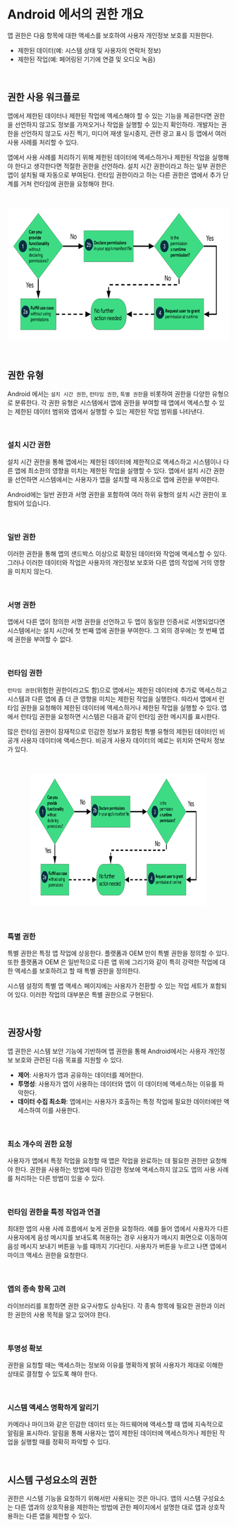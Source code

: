 # Android 에서의 권한 개요

앱 권한은 다음 항목에 대한 액세스를 보호하여 사용자 개인정보 보호를 지원한다.

- 제한된 데이터(예: 시스템 상태 및 사용자의 연락처 정보)
- 제한된 작업(예: 페어링된 기기에 연결 및 오디오 녹음)

<br/>

## 권한 사용 워크플로

앱에서 제한된 데이터나 제한된 작업에 액세스해야 할 수 있는 기능을 제공한다면 권한을 선언하지 않고도 정보를 가져오거나 작업을 실행할 수 있는지 확인하라. 개발자는 권한을 선언하지 않고도 사진 찍기, 미디어 재생 일시중지, 관련 광고 표시 등 앱에서 여러 사용 사례를 처리할 수 있다.

앱에서 사용 사례를 처리하기 위해 제한된 데이터에 액세스하거나 제한된 작업을 실행해야 한다고 생각한다면 적절한 권한을 선언하라. 설치 시간 권한이라고 하는 일부 권한은 앱이 설치될 때 자동으로 부여된다. 런타임 권한이라고 하는 다른 권한은 앱에서 추가 단계를 거쳐 런타임에 권한을 요청해야 한다.

<br>

<p align="center">

<img src="https://github.com/KCSGround/TIL/blob/master/assets/workflow-overview.PNG" width="700px" height="300px"/>

</p>

<br/>

## 권한 유형

Android 에서는 `설치 시간 권한`, `런타임 권한`, `특별 권한`을 비롯하여 권한을 다양한 유형으로 분류한다. 각 권한 유형은 시스템에서 앱에 권한을 부여할 때 앱에서 액세스할 수 있는 제한된 데이터 범위와 앱에서 실행할 수 있는 제한된 작업 범위를 나타낸다.

<br/>

### 설치 시간 권한

설치 시간 권한을 통해 앱에서는 제한된 데이터에 제한적으로 액세스하고 시스템이나 다른 앱에 최소한의 영향을 미치는 제한된 작업을 실행할 수 있다. 앱에서 설치 시간 권한을 선언하면 시스템에서는 사용자가 앱을 설치할 때 자동으로 앱에 권한을 부여한다.

Android에는 일반 권한과 서명 권한을 포함하여 여러 하위 유형의 설치 시간 권한이 포함되어 있습니다.

<br/>

### 일반 권한

이러한 권한을 통해 앱의 샌드박스 이상으로 확장된 데이터와 작업에 액세스할 수 있다. 그러나 이러한 데이터와 작업은 사용자의 개인정보 보호와 다른 앱의 작업에 거의 영향을 미치지 않는다.

<br/>

### 서명 권한

앱에서 다른 앱이 정의한 서명 권한을 선언하고 두 앱이 동일한 인증서로 서명되었다면 시스템에서는 설치 시간에 첫 번째 앱에 권한을 부여한다. 그 외의 경우에는 첫 번째 앱에 권한을 부여할 수 없다.

<br/>

### 런타임 권한

`런타임 권한`(위험한 권한이라고도 함)으로 앱에서는 제한된 데이터에 추가로 액세스하고 시스템과 다른 앱에 좀 더 큰 영향을 미치는 제한된 작업을 실행한다. 따라서 앱에서 런타임 권한을 요청해야 제한된 데이터에 액세스하거나 제한된 작업을 실행할 수 있다. 앱에서 런타임 권한을 요청하면 시스템은 다음과 같이 런타임 권한 메시지를 표시한다.

많은 런타임 권한이 잠재적으로 민감한 정보가 포함된 특별 유형의 제한된 데이터인 비공개 사용자 데이터에 액세스한다. 비공개 사용자 데이터의 예로는 위치와 연락처 정보가 있다.

<br>

<p align="center">

<img src="https://github.com/KCSGround/TIL/blob/master/assets/workflow-overview.PNG" width="400px" height="300px"/>

</p>

<br/>

### 특별 권한

특별 권한은 특정 앱 작업에 상응한다. 플랫폼과 OEM 만이 특별 권한을 정의할 수 있다. 또한 플랫폼과 OEM 은 일반적으로 다른 앱 위에 그리기와 같이 특히 강력한 작업에 대한 액세스를 보호하려고 할 때 특별 권한을 정의한다.

시스템 설정의 특별 앱 액세스 페이지에는 사용자가 전환할 수 있는 작업 세트가 포함되어 있다. 이러한 작업의 대부분은 특별 권한으로 구현된다.

<br/>

## 권장사항

앱 권한은 시스템 보안 기능에 기반하며 앱 권한을 통해 Android에서는 사용자 개인정보 보호와 관련된 다음 목표를 지원할 수 있다.

- **제어**: 사용자가 앱과 공유하는 데이터를 제어한다.
- **투명성**: 사용자가 앱이 사용하는 데이터와 앱이 이 데이터에 액세스하는 이유를 파악한다.
- **데이터 수집 최소화**: 앱에서는 사용자가 호출하는 특정 작업에 필요한 데이터에만 액세스하여 이를 사용한다.

<br/>

### 최소 개수의 권한 요청

사용자가 앱에서 특정 작업을 요청할 때 앱은 작업을 완료하는 데 필요한 권한만 요청해야 한다. 권한을 사용하는 방법에 따라 민감한 정보에 액세스하지 않고도 앱의 사용 사례를 처리하는 다른 방법이 있을 수 있다.

<br/>

### 런타임 권한을 특정 작업과 연결

최대한 앱의 사용 사례 흐름에서 늦게 권한을 요청하라. 예를 들어 앱에서 사용자가 다른 사용자에게 음성 메시지를 보내도록 허용하는 경우 사용자가 메시지 화면으로 이동하여 음성 메시지 보내기 버튼을 누를 때까지 기다린다. 사용자가 버튼을 누르고 나면 앱에서 마이크 액세스 권한을 요청한다.

<br/>

### 앱의 종속 항목 고려

라이브러리를 포함하면 권한 요구사항도 상속된다. 각 종속 항목에 필요한 권한과 이러한 권한의 사용 목적을 알고 있어야 한다.

<br/>

### 투명성 확보

권한을 요청할 때는 액세스하는 정보와 이유를 명확하게 밝혀 사용자가 제대로 이해한 상태로 결정할 수 있도록 해야 한다.

<br/>

### 시스템 액세스 명확하게 알리기

카메라나 마이크와 같은 민감한 데이터 또는 하드웨어에 액세스할 때 앱에 지속적으로 알림을 표시하라. 알림을 통해 사용자는 앱이 제한된 데이터에 액세스하거나 제한된 작업을 실행할 때를 정확히 파악할 수 있다.

<br/>

## 시스템 구성요소의 권한

권한은 시스템 기능을 요청하기 위해서만 사용되는 것은 아니다. 앱의 시스템 구성요소는 다른 앱과의 상호작용을 제한하는 방법에 관한 페이지에서 설명한 대로 앱과 상호작용하는 다른 앱을 제한할 수 있다.
